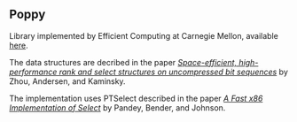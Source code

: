 Poppy
----

Library implemented by Efficient Computing at Carnegie Mellon, available [here](https://github.com/efficient/rankselect).

The data structures are decribed in the paper *[Space-efficient, high-performance rank and select structures on uncompressed bit sequences](https://link.springer.com/chapter/10.1007/978-3-642-38527-8_15)* by Zhou, Andersen, and Kaminsky.

The implementation uses PTSelect described in the paper *[A Fast x86 Implementation of Select](http://arxiv.org/abs/1706.00990)* by Pandey, Bender, and Johnson.
